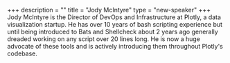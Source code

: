 +++
description = ""
title = "Jody McIntyre"
type = "new-speaker"
+++
Jody McIntyre is the Director of DevOps and Infrastructure at Plotly, a data visualization startup. He has over 10 years of bash scripting experience but until being introduced to Bats and Shellcheck about 2 years ago generally dreaded working on any script over 20 lines long. He is now a huge advocate of these tools and is actively introducing them throughout Plotly's codebase.